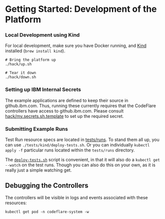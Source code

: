 # Getting Started: Development of the Platform

### Local Development using Kind

For local development, make sure you have Docker running, and
[Kind](https://kind.sigs.k8s.io/) installed (`brew install kind`).

```shell
# Bring the platform up
./hack/up.sh

# Tear it down
./hack/down.sh
```

### Setting up IBM Internal Secrets

The example applications are defined to keep their source in
github.ibm.com. Thus, running these currently requires that the
CodeFlare controllers have access to github.ibm.com. Please consult
[hack/my.secrets.sh.template](hack/my.secrets.sh.template) to set up
the required secret.

### Submitting Example Runs

Test Run resource specs are located in [tests/runs](tests/runs). To
stand them all up, you can use `./tests/kind/deploy-tests.sh`. Or you
can individually `kubectl apply -f` particular runs located within the
`tests/runs` directory.

The [`deploy-tests.sh`](./tests/kind/deploy-tests.sh) script is
convenient, in that it will also do a `kubectl get --watch` on the
test runs. Though you can also do this on your own, as it is really
just a simple watching get.

## Debugging the Controllers

The controllers will be visible in logs and events associated with
these resources:

```shell
kubectl get pod -n codeflare-system -w
```
